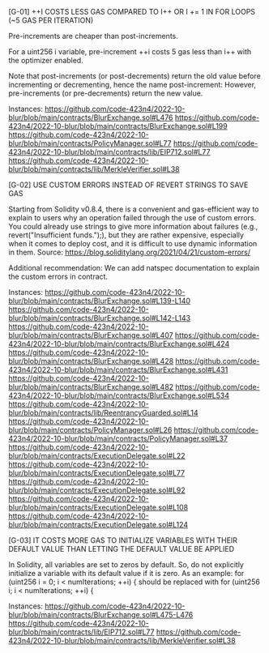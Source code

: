 [G-01] ++I COSTS LESS GAS COMPARED TO I++ OR I += 1 IN FOR LOOPS (~5 GAS PER ITERATION)

Pre-increments are cheaper than post-increments.

For a uint256 i variable, pre-increment ++i costs 5 gas  less than i++ with the optimizer enabled.

Note that post-increments (or post-decrements) return the old value before incrementing or decrementing, hence the name post-increment:
However, pre-increments (or pre-decrements) return the new value.

Instances:
https://github.com/code-423n4/2022-10-blur/blob/main/contracts/BlurExchange.sol#L476
https://github.com/code-423n4/2022-10-blur/blob/main/contracts/BlurExchange.sol#L199
https://github.com/code-423n4/2022-10-blur/blob/main/contracts/PolicyManager.sol#L77
https://github.com/code-423n4/2022-10-blur/blob/main/contracts/lib/EIP712.sol#L77
https://github.com/code-423n4/2022-10-blur/blob/main/contracts/lib/MerkleVerifier.sol#L38

[G-02] USE CUSTOM ERRORS INSTEAD OF REVERT STRINGS TO SAVE GAS

Starting from Solidity v0.8.4, there is a convenient and gas-efficient way to explain to users why an operation failed through the use of custom errors. You could already use strings to give more information about failures (e.g., revert("Insufficient funds.");), but they are rather expensive, especially when it comes to deploy cost, and it is difficult to use dynamic information in them.
Source: https://blog.soliditylang.org/2021/04/21/custom-errors/

Additional recommendation:
We can add natspec documentation to explain the custom errors in contract.

Instances:
https://github.com/code-423n4/2022-10-blur/blob/main/contracts/BlurExchange.sol#L139-L140
https://github.com/code-423n4/2022-10-blur/blob/main/contracts/BlurExchange.sol#L142-L143
https://github.com/code-423n4/2022-10-blur/blob/main/contracts/BlurExchange.sol#L407
https://github.com/code-423n4/2022-10-blur/blob/main/contracts/BlurExchange.sol#L424
https://github.com/code-423n4/2022-10-blur/blob/main/contracts/BlurExchange.sol#L428
https://github.com/code-423n4/2022-10-blur/blob/main/contracts/BlurExchange.sol#L431
https://github.com/code-423n4/2022-10-blur/blob/main/contracts/BlurExchange.sol#L482
https://github.com/code-423n4/2022-10-blur/blob/main/contracts/BlurExchange.sol#L534
https://github.com/code-423n4/2022-10-blur/blob/main/contracts/lib/ReentrancyGuarded.sol#L14
https://github.com/code-423n4/2022-10-blur/blob/main/contracts/PolicyManager.sol#L26
https://github.com/code-423n4/2022-10-blur/blob/main/contracts/PolicyManager.sol#L37
https://github.com/code-423n4/2022-10-blur/blob/main/contracts/ExecutionDelegate.sol#L22
https://github.com/code-423n4/2022-10-blur/blob/main/contracts/ExecutionDelegate.sol#L77
https://github.com/code-423n4/2022-10-blur/blob/main/contracts/ExecutionDelegate.sol#L92
https://github.com/code-423n4/2022-10-blur/blob/main/contracts/ExecutionDelegate.sol#L108
https://github.com/code-423n4/2022-10-blur/blob/main/contracts/ExecutionDelegate.sol#L124

[G-03] IT COSTS MORE GAS TO INITIALIZE VARIABLES WITH THEIR DEFAULT VALUE THAN LETTING THE DEFAULT VALUE BE APPLIED

In Solidity, all variables are set to zeros by default. So, do not explicitly initialize a variable with its default value if it is zero.
As an example: for (uint256 i = 0; i < numIterations; ++i) { should be replaced with for (uint256 i; i < numIterations; ++i) {

Instances:
https://github.com/code-423n4/2022-10-blur/blob/main/contracts/BlurExchange.sol#L475-L476
https://github.com/code-423n4/2022-10-blur/blob/main/contracts/lib/EIP712.sol#L77
https://github.com/code-423n4/2022-10-blur/blob/main/contracts/lib/MerkleVerifier.sol#L38